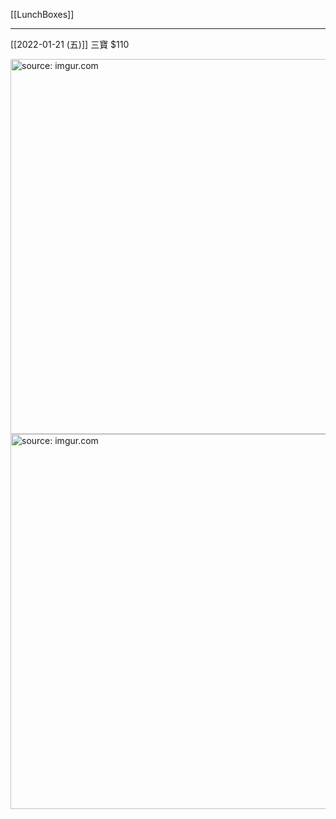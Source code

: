 [[LunchBoxes]]

---

[[2022-01-21 (五)]] 三寶 $110

<a href="https://imgur.com/PKz1IDU"><img src="https://i.imgur.com/PKz1IDU.jpg" title="source: imgur.com" width="600px" /></a>
<a href="https://imgur.com/3C2FWCa"><img src="https://i.imgur.com/3C2FWCa.jpg" title="source: imgur.com" width="600px" /></a>
